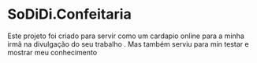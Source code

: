 # SoDiDi.Confeitaria
Este projeto foi criado para  servir como um cardapio online para a minha irmã na divulgação do seu trabalho . Mas também serviu para min testar e mostrar meu conhecimento
